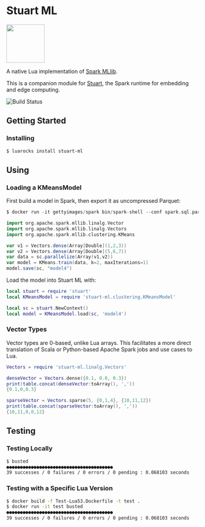 # Stuart ML

<img src="http://downloadicons.net/sites/default/files/mouse-icon-86497.png" width="100">

A native Lua implementation of [Spark MLlib](https://spark.apache.org/docs/2.2.0/ml-guide.html).

This is a companion module for [Stuart](https://github.com/BixData/stuart), the Spark runtime for embedding and edge computing.

![Build Status](https://api.travis-ci.org/BixData/stuart-ml.svg?branch=master)

## Getting Started

### Installing

```sh
$ luarocks install stuart-ml
```

## Using

### Loading a KMeansModel

First build a model in Spark, then export it as uncompressed Parquet:

```scala
$ docker run -it gettyimages/spark bin/spark-shell --conf spark.sql.parquet.compression.codec=uncompressed

import org.apache.spark.mllib.linalg.Vector
import org.apache.spark.mllib.linalg.Vectors
import org.apache.spark.mllib.clustering.KMeans

var v1 = Vectors.dense(Array[Double](1,2,3))
var v2 = Vectors.dense(Array[Double](5,6,7))
var data = sc.parallelize(Array(v1,v2))
var model = KMeans.train(data, k=2, maxIterations=1)
model.save(sc, "model4")
```

Load the model into Stuart ML with:

```lua
local stuart = require 'stuart'
local KMeansModel = require 'stuart-ml.clustering.KMeansModel'

local sc = stuart.NewContext()
local model = KMeansModel.load(sc, 'model4')
```

### Vector Types

Vector types are 0-based, unlike Lua arrays. This facilitates a more direct translation of Scala or Python-based Apache Spark jobs and use cases to Lua.

```lua
Vectors = require 'stuart-ml.linalg.Vectors'

denseVector = Vectors.dense({0.1, 0.0, 0.3})
print(table.concat(denseVector:toArray(), ','))
{0.1,0,0.3}

sparseVector = Vectors.sparse(5, {0,1,4}, {10,11,12})
print(table.concat(sparseVector:toArray(), ','))
{10,11,0,0,12}
```

## Testing

### Testing Locally

```sh
$ busted
●●●●●●●●●●●●●●●●●●●●●●●●●●●●●●●●●●●●●●●
39 successes / 0 failures / 0 errors / 0 pending : 0.068103 seconds
```

### Testing with a Specific Lua Version

```sh
$ docker build -f Test-Lua53.Dockerfile -t test .
$ docker run -it test busted
●●●●●●●●●●●●●●●●●●●●●●●●●●●●●●●●●●●●●●●
39 successes / 0 failures / 0 errors / 0 pending : 0.068103 seconds
```

